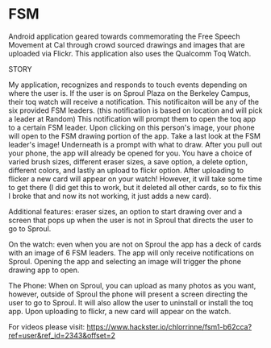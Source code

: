 # FSM
Android application geared towards commemorating the Free Speech Movement at Cal through crowd sourced drawings and images that are uploaded via Flickr. This application also uses the Qualcomm Toq Watch.

STORY

My application, recognizes and responds to touch events depending on where the user is. If the user is on Sproul Plaza on the Berkeley Campus, their toq watch will receive a notification. This notificaiton will be any  of the six provided FSM leaders. (this notification is based on location and will pick a leader at Random) This notification will prompt them to open the toq app to a certain FSM leader. Upon clicking on this person's image, your phone will open to the FSM drawing portion of the app. Take a last look at the FSM leader's image! Underneath is a prompt with what to draw. After you pull out your phone, the app will already be opened for you. You have a choice of varied brush sizes, different eraser sizes, a save option, a delete option, different colors, and lastly an upload to flickr option. After uploading to flicker a new card will appear on your watch! However, it will take some time to get there (I did get  this to work, but it deleted all other cards, so to fix this I broke that and now its not working, it just adds a new card).

Additional features: eraser sizes, an option to start drawing over and a screen that pops up when the user is not in Sproul that directs the user to go to Sproul.

On the watch: even when you are not on Sproul the app has a deck of cards with an image of 6 FSM leaders. The app will only receive notifications on Sproul. Opening the app and selecting an image will trigger the phone drawing app to open.

The Phone: When on Sproul, you can upload as many photos as you want, however, outside of Sproul the phone will present a screen directing the user to go to Sproul. It will also allow the user to uninstall or install the toq app. Upon uploading to flickr, a new card will appear on the watch.

For videos please visit: https://www.hackster.io/chlorrinne/fsm1-b62cca?ref=user&ref_id=2343&offset=2
